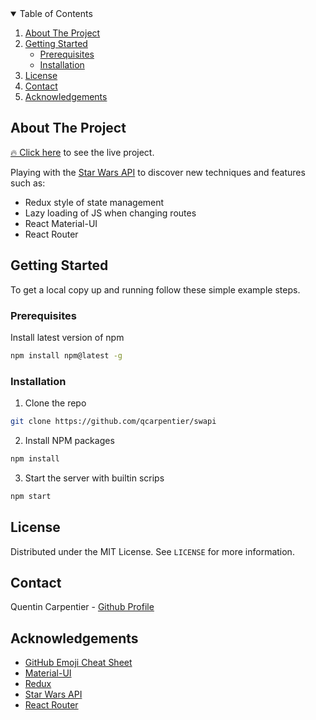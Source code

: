 <!-- TABLE OF CONTENTS -->
<details open="open">
  <summary>Table of Contents</summary>
  <ol>
    <li>
      <a href="#about-the-project">About The Project</a>
    </li>
    <li>
      <a href="#getting-started">Getting Started</a>
      <ul>
        <li><a href="#prerequisites">Prerequisites</a></li>
        <li><a href="#installation">Installation</a></li>
      </ul>
    </li>
    <li><a href="#license">License</a></li>
    <li><a href="#contact">Contact</a></li>
    <li><a href="#acknowledgements">Acknowledgements</a></li>
  </ol>
</details>

## About The Project

[🔥 Click here](https://eager-kepler-1e4f39.netlify.app/) to see the live project.

Playing with the [Star Wars API](https://swapi.dev/) to discover new techniques and features such as:

- Redux style of state management
- Lazy loading of JS when changing routes
- React Material-UI
- React Router

## Getting Started

To get a local copy up and running follow these simple example steps.

### Prerequisites

Install latest version of npm

```sh
npm install npm@latest -g
```

### Installation

1. Clone the repo

```sh
git clone https://github.com/qcarpentier/swapi
```

2. Install NPM packages

```sh
npm install
```

3. Start the server with builtin scrips

```sh
npm start
```

## License

Distributed under the MIT License. See `LICENSE` for more information.

<!-- CONTACT -->

## Contact

Quentin Carpentier - [Github Profile](https://github.com/qcarpentier/)

## Acknowledgements

- [GitHub Emoji Cheat Sheet](https://www.webpagefx.com/tools/emoji-cheat-sheet)
- [Material-UI](https://material-ui.com/)
- [Redux](hhttps://redux.js.org/)
- [Star Wars API](https://swapi.dev/)
- [React Router](https://reactrouter.com/)
